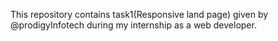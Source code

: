 This repository contains task1(Responsive land page) given by @prodigyInfotech during my internship as a web developer.

